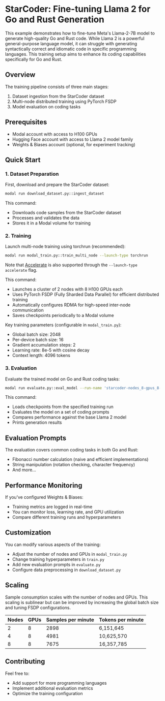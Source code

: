 # StarCoder: Fine-tuning Llama 2 for Go and Rust Generation

This example demonstrates how to fine-tune Meta's Llama-2-7B model to generate high-quality Go and Rust code. While Llama 2 is a powerful general-purpose language model, it can struggle with generating syntactically correct and idiomatic code in specific programming languages. This training setup aims to enhance its coding capabilities specifically for Go and Rust.

## Overview

The training pipeline consists of three main stages:
1. Dataset ingestion from the StarCoder dataset
2. Multi-node distributed training using PyTorch FSDP
3. Model evaluation on coding tasks

## Prerequisites

- Modal account with access to H100 GPUs
- Hugging Face account with access to Llama 2 model family
- Weights & Biases account (optional, for experiment tracking)

## Quick Start

### 1. Dataset Preparation

First, download and prepare the StarCoder dataset:

```bash
modal run download_dataset.py::ingest_dataset
```

This command:
- Downloads code samples from the StarCoder dataset
- Processes and validates the data
- Stores it in a Modal volume for training

### 2. Training

Launch multi-node training using torchrun (recommended):

```bash
modal run modal_train.py::train_multi_node --launch-type torchrun
```

Note that [Accelerate](https://github.com/huggingface/accelerate) is also supported through the `--launch-type accelerate` flag.

This command:
- Launches a cluster of 2 nodes with 8 H100 GPUs each
- Uses PyTorch FSDP (Fully Sharded Data Parallel) for efficient distributed training
- Automatically configures RDMA for high-speed inter-node communication
- Saves checkpoints periodically to a Modal volume

Key training parameters (configurable in `modal_train.py`):
- Global batch size: 2048
- Per-device batch size: 16
- Gradient accumulation steps: 2
- Learning rate: 8e-5 with cosine decay
- Context length: 4096 tokens

### 3. Evaluation

Evaluate the trained model on Go and Rust coding tasks:

```bash
modal run evaluate.py::eval_model --run-name 'starcoder-nodes_8-gpus_8-batch_2048-per_device_16-grad_accum_2'
```

This command:
- Loads checkpoints from the specified training run
- Evaluates the model on a set of coding prompts
- Compares performance against the base Llama 2 model
- Prints generation results

## Evaluation Prompts

The evaluation covers common coding tasks in both Go and Rust:
- Fibonacci number calculation (naive and efficient implementations)
- String manipulation (rotation checking, character frequency)
- And more...

## Performance Monitoring

If you've configured Weights & Biases:
- Training metrics are logged in real-time
- You can monitor loss, learning rate, and GPU utilization
- Compare different training runs and hyperparameters

## Customization

You can modify various aspects of the training:
- Adjust the number of nodes and GPUs in `modal_train.py`
- Change training hyperparameters in `train.py`
- Add new evaluation prompts in `evaluate.py`
- Configure data preprocessing in `download_dataset.py`

## Scaling

Sample consumption scales with the number of nodes and GPUs.
This scaling is sublinear but can be improved by increasing the global batch size and tuning FSDP configurations.

| Nodes | GPUs | Samples per minute | Tokens per minute |
|-------|------|--------------------|------------------|
| 2     | 8    | 2898               | 6,151,645        |
| 4     | 8    | 4981               | 10,625,570       |
| 8     | 8    | 7675               | 16,357,785       |


## Contributing

Feel free to:
- Add support for more programming languages
- Implement additional evaluation metrics
- Optimize the training configuration
